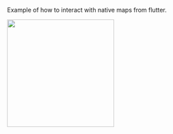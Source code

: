 Example of how to interact with native maps from flutter.

<img src="https://github.com/syfgkjasdkn/map_and_flutter/blob/master/maps.gif" width="250">
